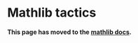 # Mathlib tactics

**This page has moved to the
[mathlib docs](https://leanprover-community.github.io/mathlib_docs/tactics.html).**
